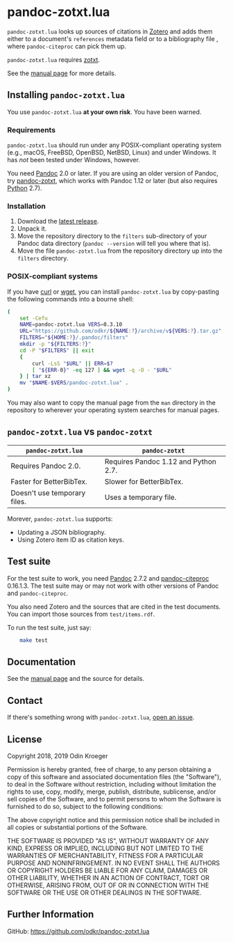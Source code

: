 # pandoc-zotxt.lua

`pandoc-zotxt.lua` looks up sources of citations in 
[Zotero](https://www.zotero.org/) and adds them either to a
document's `references` metadata field or to a bibliography
file , where `pandoc-citeproc` can pick them up.

`pandoc-zotxt.lua` requires [zotxt](https://github.com/egh/zotxt/).

See the [manual page](man/pandoc-zotxt.lua.md) for more details.


## Installing `pandoc-zotxt.lua`

You use `pandoc-zotxt.lua` **at your own risk**. You have been warned.

### Requirements

`pandoc-zotxt.lua` should run under any POSIX-compliant operating system 
(e.g., macOS, FreeBSD, OpenBSD, NetBSD, Linux) and under Windows. It has
*not* been tested under Windows, however.

You need [Pandoc](https://www.pandoc.org/) 2.0 or later. If you are using
an older version of Pandoc, try [pandoc-zotxt](https://github.com/egh/zotxt),
which works with Pandoc 1.12 or later (but also requires 
[Python](https://www.python.org/) 2.7).

### Installation

1. Download the 
   [latest release](https://github.com/odkr/pandoc-zotxt.lua/releases/latest).
2. Unpack it.
3. Move the repository directory to the `filters` sub-directory of your
   Pandoc data directory (`pandoc --version` will tell you where that is).
4. Move the file `pandoc-zotxt.lua` from the repository directory
   up into the `filters` directory.

### POSIX-compliant systems

If you have [curl](https://curl.haxx.se/) or 
[wget](https://www.gnu.org/software/wget/), you can
install `pandoc-zotxt.lua` by copy-pasting the
following commands into a bourne shell:

```sh
(
    set -Cefu
    NAME=pandoc-zotxt.lua VERS=0.3.10
    URL="https://github.com/odkr/${NAME:?}/archive/v${VERS:?}.tar.gz"
    FILTERS="${HOME:?}/.pandoc/filters"
    mkdir -p "${FILTERS:?}"
    cd -P "$FILTERS" || exit
    {
        curl -LsS "$URL" || ERR=$?
        [ "${ERR-0}" -eq 127 ] && wget -q -O - "$URL"
    } | tar xz
    mv "$NAME-$VERS/pandoc-zotxt.lua" .
)
```

You may also want to copy the manual page from the `man` directory in the
repository to wherever your operating system searches for manual pages.


## `pandoc-zotxt.lua` vs `pandoc-zotxt`

| `pandoc-zotxt.lua`            | `pandoc-zotxt`                       |
| ----------------------------- | ------------------------------------ |
| Requires Pandoc 2.0.          | Requires Pandoc 1.12 and Python 2.7. |
| Faster for BetterBibTex.      | Slower for BetterBibTex.             |
| Doesn't use temporary files.  | Uses a temporary file.               |


Morever, `pandoc-zotxt.lua` supports:

* Updating a JSON bibliography.
* Using Zotero item ID as citation keys.


## Test suite

For the test suite to work, you need [Pandoc](https://www.pandoc.org/) 2.7.2 
and [pandoc-citeproc](https://github.com/jgm/pandoc-citeproc) 0.16.1.3.
The test suite may or may not work with other versions of Pandoc and
`pandoc-citeproc`.

You also need Zotero and the sources that are cited in the test documents.
You can import those sources from `test/items.rdf`.

To run the test suite, just say:

```sh
    make test
```


## Documentation

See the [manual page](man/pandoc-zotxt.lua.md)
and the source for details.


## Contact

If there's something wrong with `pandoc-zotxt.lua`, 
[open an issue](https://github.com/odkr/pandoc-zotxt.lua/issues).


## License

Copyright 2018, 2019 Odin Kroeger

Permission is hereby granted, free of charge, to any person obtaining a copy
of this software and associated documentation files (the "Software"), to deal
in the Software without restriction, including without limitation the rights
to use, copy, modify, merge, publish, distribute, sublicense, and/or sell
copies of the Software, and to permit persons to whom the Software is
furnished to do so, subject to the following conditions:

The above copyright notice and this permission notice shall be included in
all copies or substantial portions of the Software.

THE SOFTWARE IS PROVIDED "AS IS", WITHOUT WARRANTY OF ANY KIND, EXPRESS OR
IMPLIED, INCLUDING BUT NOT LIMITED TO THE WARRANTIES OF MERCHANTABILITY,
FITNESS FOR A PARTICULAR PURPOSE AND NONINFRINGEMENT. IN NO EVENT SHALL THE
AUTHORS OR COPYRIGHT HOLDERS BE LIABLE FOR ANY CLAIM, DAMAGES OR OTHER
LIABILITY, WHETHER IN AN ACTION OF CONTRACT, TORT OR OTHERWISE, ARISING FROM,
OUT OF OR IN CONNECTION WITH THE SOFTWARE OR THE USE OR OTHER DEALINGS IN THE
SOFTWARE.


## Further Information

GitHub:
    <https://github.com/odkr/pandoc-zotxt.lua>
